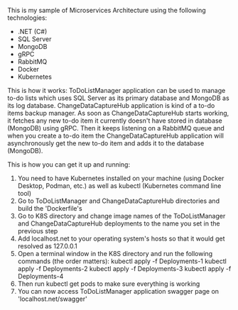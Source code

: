 This is my sample of Microservices Architecture using the following technologies:
- .NET (C#)
- SQL Server
- MongoDB
- gRPC
- RabbitMQ
- Docker
- Kubernetes

This is how it works:
ToDoListManager application can be used to manage to-do lists which uses SQL Server as its primary database and MongoDB as its log database.
ChangeDataCaptureHub application is kind of a to-do items backup manager.
As soon as ChangeDataCaptureHub starts working, it fetches any new to-do item it currently doesn't have stored in database (MongoDB) using gRPC.
Then it keeps listening on a RabbitMQ queue and when you create a to-do item the ChangeDataCaptureHub application will asynchronously get the new to-do item and adds it to the database (MongoDB).

This is how you can get it up and running:
  1. You need to have Kubernetes installed on your machine (using Docker Desktop, Podman, etc.) as well as kubectl (Kubernetes command line tool)
  2. Go to ToDoListManager and ChangeDataCaptureHub directories and build the 'Dockerfile's
  3. Go to K8S directory and change image names of the ToDoListManager and ChangeDataCaptureHub deployments to the name you set in the previous step
  4. Add localhost.net to your operating system's hosts so that it would get resolved as 127.0.0.1
  5. Open a terminal window in the K8S directory and run the following commands (the order matters):
			kubectl apply -f Deployments-1
			kubectl apply -f Deployments-2
			kubectl apply -f Deployments-3
			kubectl apply -f Deployments-4
  6. Then run 
  			kubectl get pods
	to make sure everything is working
  7. You can now access ToDoListManager application swagger page on 'localhost.net/swagger'
